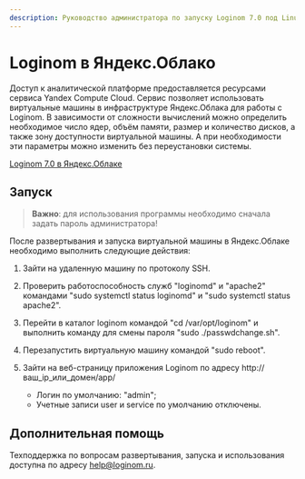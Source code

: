 ```yaml
---
description: Руководство администратора по запуску Loginom 7.0 под Linux в Яндекс.Облаке.
---
```

# Loginom в Яндекс.Облако

Доступ к аналитической платформе предоставляется ресурсами сервиса Yandex Compute Cloud. Сервис позволяет использовать виртуальные машины в инфраструктуре Яндекс.Облака для работы с Loginom. В зависимости от сложности вычислений можно определить необходимое число ядер, объём памяти, размер и количество дисков, а также зону доступности виртуальной машины. А при необходимости эти параметры можно изменить без переустановки системы.

[Loginom 7.0 в Яндекс.Облаке](https://cloud.yandex.ru/marketplace/products/loginom/loginom7)

## Запуск

> **Важно**: для использования программы необходимо сначала задать пароль администратора!

После развертывания и запуска виртуальной машины в Яндекс.Облаке необходимо выполнить следующие действия:

1. Зайти на удаленную машину по протоколу SSH.
2. Проверить работоспособность служб "loginomd" и "apache2" командами "sudo systemctl status loginomd" и "sudo systemctl status apache2".
3. Перейти в каталог loginom командой "cd /var/opt/loginom" и выполнить команду для смены пароля "sudo ./passwdchange.sh".
4. Перезапустить виртуальную машину командой "sudo reboot".
5. Зайти на веб-страницу приложения Loginom по адресу http://ваш_ip_или_домен/app/

     * Логин по умолчанию: "admin";
     * Учетные записи user и service по умолчанию отключены.


## Дополнительная помощь

Техподдержка по вопросам развертывания, запуска и использования доступна по адресу  help@loginom.ru.